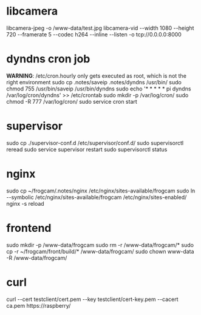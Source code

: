 # libcamera
libcamera-jpeg -o /www-data/test.jpg
libcamera-vid --width 1080 --height 720 --framerate 5 --codec h264 --inline --listen -o tcp://0.0.0.0:8000

# dyndns cron job
**WARNING**: /etc/cron.hourly only gets executed as root, which is not the right environment
sudo cp .notes/saveip .notes/dyndns /usr/bin/
sudo chmod 755 /usr/bin/saveip /usr/bin/dyndns
sudo echo '* *	* * *	pi	dyndns /var/log/cron/dyndns' >> /etc/crontab
sudo mkdir -p /var/log/cron/
sudo chmod -R 777 /var/log/cron/
sudo service cron start

# supervisor
sudo cp ./supervisor-conf.d /etc/supervisor/conf.d/
sudo supervisorctl reread
sudo service supervisor restart
sudo supervisorctl status

# nginx
sudo cp ~/frogcam/.notes/nginx /etc/nginx/sites-available/frogcam
sudo ln --symbolic /etc/nginx/sites-available/frogcam /etc/nginx/sites-enabled/
nginx -s reload

# frontend
sudo mkdir -p /www-data/frogcam
sudo rm -r /www-data/frogcam/*
sudo cp -r ~/frogcam/front/build/* /www-data/frogcam/
sudo chown www-data -R /www-data/frogcam/

# curl
curl --cert testclient/cert.pem --key testclient/cert-key.pem --cacert ca.pem https://raspberry/
